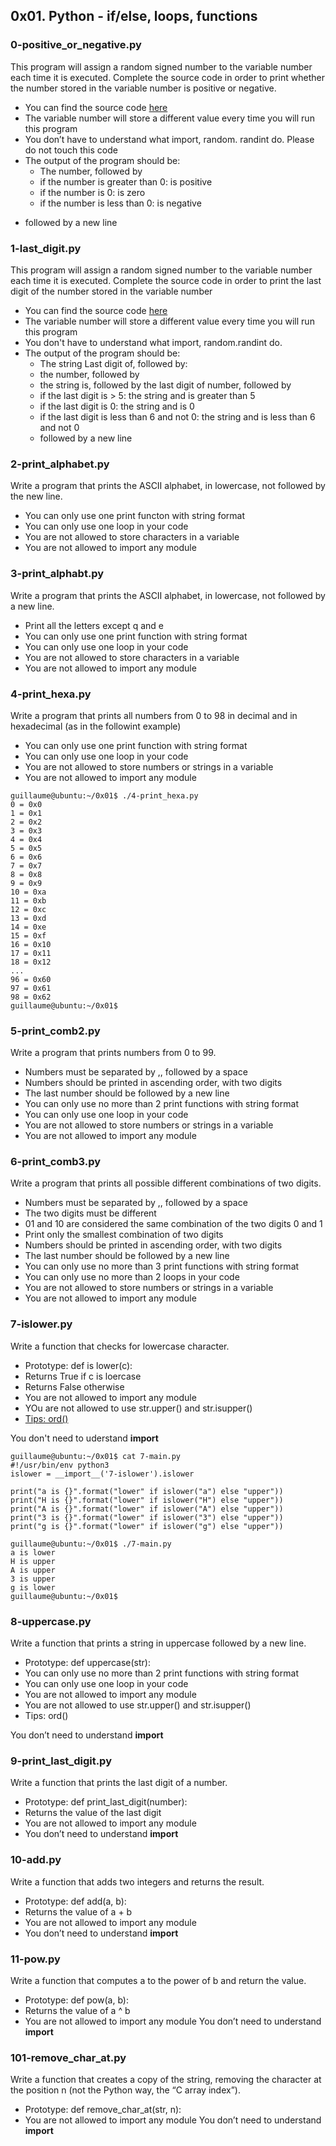 ## 0x01. Python - if/else, loops, functions

### 0-positive_or_negative.py
This program will assign a random signed number to the variable number each time it is executed. Complete the source code in order to print whether the number stored in the variable number is positive or negative.

* You can find the source code [here](https://github.com/alx-tools/0x01.py/blob/master/0-positive_or_negative_py)
* The variable number will store a different value every time you will run this program
* You don’t have to understand what import, random. randint do. Please do not touch this code
* The output of the program should be:
    * The number, followed by
    - if the number is greater than 0: is positive
    - if the number is 0: is zero
    - if the number is less than 0: is negative
- followed by a new line

### 1-last_digit.py
This program will assign a random signed number to the variable number each time it is executed. Complete the source code in order to print the last digit of the number stored in the variable number

* You can find the source code [here](https://github.com/alx-tools/0x01.py/blob/master/1-last_digit_py)
* The variable number will store a different value every time you will run this program
* You don't have to understand what import, random.randint do.
* The output of the program should be:
    * The string Last digit of, followed by:
    * the number, followed by
    * the string is, followed by the last digit of number, followed by
    * if the last digit is > 5: the string and is greater than 5
    * if the last digit is 0: the string and is 0
    * if the last digit is less than 6 and not 0: the string and is less than 6 and not 0
    * followed by a new line

### 2-print_alphabet.py
Write a program that prints the ASCII alphabet, in lowercase, not followed by the new line.

* You can only use one print functon with string format
* You can only use one loop in your code
* You are not allowed to store characters in a variable
* You are not allowed to import any module

### 3-print_alphabt.py
Write a program that prints the ASCII alphabet, in lowercase, not followed by a new line.

* Print all the letters except q and e
* You can only use one print function with string format
* You can only use one loop in your code
* You are not allowed to store characters in a variable
* You are not allowed to import any module

### 4-print_hexa.py
Write a program that prints all numbers from 0 to 98 in decimal and in hexadecimal (as in the followint example)

* You can only use one print function with string format
* You can only use one loop in your code
* You are not allowed to store numbers or strings in a variable
* You are not allowed to import any module

```
guillaume@ubuntu:~/0x01$ ./4-print_hexa.py
0 = 0x0
1 = 0x1
2 = 0x2
3 = 0x3
4 = 0x4
5 = 0x5
6 = 0x6
7 = 0x7
8 = 0x8
9 = 0x9
10 = 0xa
11 = 0xb
12 = 0xc
13 = 0xd
14 = 0xe
15 = 0xf
16 = 0x10
17 = 0x11
18 = 0x12
...
96 = 0x60
97 = 0x61
98 = 0x62
guillaume@ubuntu:~/0x01$
```
### 5-print_comb2.py
Write a program that prints numbers from 0 to 99.

* Numbers must be separated by ,, followed by a space
* Numbers should be printed in ascending order, with two digits
* The last number should be followed by a new line
* You can only use no more than 2 print functions with string format
* You can only use one loop in your code
* You are not allowed to store numbers or strings in a variable
* You are not allowed to import any module

### 6-print_comb3.py
Write a program that prints all possible different combinations of two digits.

* Numbers must be separated by ,, followed by a space
* The two digits must be different
* 01 and 10 are considered the same combination of the two digits 0 and 1
* Print only the smallest combination of two digits
* Numbers should be printed in ascending order, with two digits
* The last number should be followed by a new line
* You can only use no more than 3 print functions with string format
* You can only use no more than 2 loops in your code
* You are not allowed to store numbers or strings in a variable
* You are not allowed to import any module

### 7-islower.py
Write a function that checks for lowercase character.
* Prototype: def is lower(c):
* Returns True if c is loercase
* Returns False otherwise
* You are not allowed to import any module
* YOu are not allowed to use str.upper() and str.isupper()
* [Tips: ord()](https://docs.python.org/3.4/library/functions.html?highlight=ord#ord)

You don't need to uderstand __import__
```
guillaume@ubuntu:~/0x01$ cat 7-main.py
#!/usr/bin/env python3
islower = __import__('7-islower').islower

print("a is {}".format("lower" if islower("a") else "upper"))
print("H is {}".format("lower" if islower("H") else "upper"))
print("A is {}".format("lower" if islower("A") else "upper"))
print("3 is {}".format("lower" if islower("3") else "upper"))
print("g is {}".format("lower" if islower("g") else "upper"))

guillaume@ubuntu:~/0x01$ ./7-main.py
a is lower
H is upper
A is upper
3 is upper
g is lower
guillaume@ubuntu:~/0x01$ 
```

### 8-uppercase.py
Write a function that prints a string in uppercase followed by a new line.

* Prototype: def uppercase(str):
* You can only use no more than 2 print functions with string format
* You can only use one loop in your code
* You are not allowed to import any module
* You are not allowed to use str.upper() and str.isupper()
* Tips: ord()

You don’t need to understand __import__

### 9-print_last_digit.py
Write a function that prints the last digit of a number.

* Prototype: def print_last_digit(number):
* Returns the value of the last digit
* You are not allowed to import any module
* You don’t need to understand __import__

### 10-add.py
Write a function that adds two integers and returns the result.

* Prototype: def add(a, b):
* Returns the value of a + b
* You are not allowed to import any module
* You don’t need to understand __import__

### 11-pow.py
Write a function that computes a to the power of b and return the value.
* Prototype: def pow(a, b):
* Returns the value of a ^ b
* You are not allowed to import any module
You don’t need to understand __import__

### 101-remove_char_at.py
Write a function that creates a copy of the string, removing the character at the position n (not the Python way, the “C array index”).
* Prototype: def remove_char_at(str, n):
* You are not allowed to import any module
You don’t need to understand __import__
